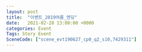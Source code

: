 ```yaml
---
layout: post
title:  "이벤트_2019여름_엔딩"
date:   2021-02-28 13:00:00 +0000
categories: Event
Tags: Story Event
SceneCode: ["scene_evt190627_cp0_q2_s10,7429311"]
---
```

